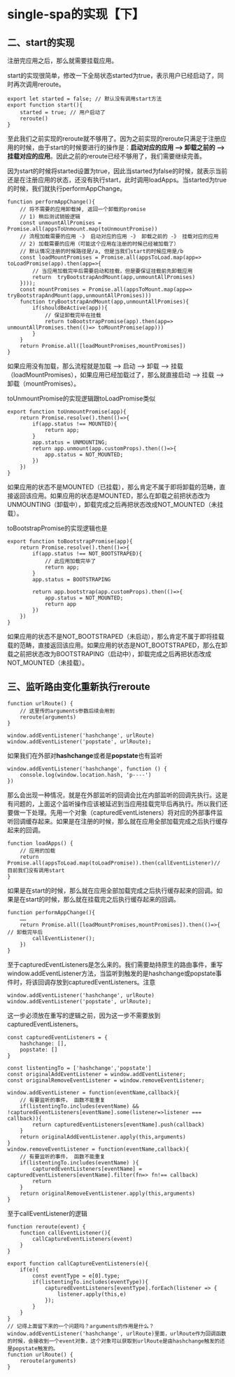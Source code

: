 # single-spa的实现【下】

## 二、start的实现

注册完应用之后，那么就需要挂载应用。

start的实现很简单，修改一下全局状态started为true，表示用户已经启动了，同时再次调用reroute。

```
export let started = false; // 默认没有调用start方法
export function start(){
    started = true; // 用户启动了
    reroute()
}
```

至此我们之前实现的reroute就不够用了。因为之前实现的reroute只满足于注册应用的时候，由于start的时候要进行的操作是：**启动对应的应用 --> 卸载之前的 --> 挂载对应的应用**。因此之前的reroute已经不够用了，我们需要继续完善。

因为start的时候将started设置为true，因此当started为false的时候，就表示当前还是在注册应用的状态，还没有执行start，此时调用loadApps。当started为true的时候，我们就执行performAppChange。

```
function performAppChange(){
    // 将不需要的应用卸载掉, 返回一个卸载的promise
    // 1) 稍后测试销毁逻辑
    const unmountAllPromises = Promise.all(appsToUnmount.map(toUnmountPromise))
    // 流程加载需要的应用 -》 启动对应的应用 -》 卸载之前的 -》 挂载对应的应用
    // 2) 加载需要的应用（可能这个应用在注册的时候已经被加载了）
    // 默认情况注册的时候路径是/a, 但是当我们start的时候应用是/b
    const loadMountPromises = Promise.all(appsToLoad.map(app=> toLoadPromise(app).then(app=>{
        // 当应用加载完毕后需要启动和挂载，但是要保证挂载前先卸载应用
        return  tryBootstrapAndMount(app,unmountAllPromises)
    })));
    const mountPromises = Promise.all(appsToMount.map(app=> tryBootstrapAndMount(app,unmountAllPromises)))
    function tryBootstrapAndMount(app,unmountAllPromises){
        if(shouldBeActive(app)){
            // 保证卸载完毕在挂载
            return toBootstrapPromise(app).then(app=> unmountAllPromises.then(()=> toMountPromise(app)))
        }
    }
    return Promise.all([loadMountPromises,mountPromises])  
}
```

如果应用没有加载，那么流程就是加载 --> 启动 --> 卸载 --> 挂载（loadMountPromises），如果应用已经加载过了，那么就直接启动 --> 挂载 --> 卸载（mountPromises）。

toUnmountPromise的实现逻辑跟toLoadPromise类似

```
export function toUnmountPromise(app){
    return Promise.resolve().then(()=>{
        if(app.status !== MOUNTED){
            return app;
        }
        app.status = UNMOUNTING;
        return app.unmount(app.customProps).then(()=>{
            app.status = NOT_MOUNTED;
        })
    })
}
```

如果应用的状态不是MOUNTED（已挂载），那么肯定不属于即将卸载的范畴，直接返回该应用。如果应用的状态是MOUNTED，那么在卸载之前把状态改为UNMOUNTING（卸载中），卸载完成之后再把状态改成NOT_MOUNTED（未挂载）。

toBootstrapPromise的实现逻辑也是

```
export function toBootstrapPromise(app){
    return Promise.resolve().then(()=>{
        if(app.status !== NOT_BOOTSTRAPED){
            // 此应用加载完毕了 
            return app;
        }
        app.status = BOOTSTRAPING

        return app.bootstrap(app.customProps).then(()=>{
            app.status = NOT_MOUNTED;
            return app
        })
    })
}
```

如果应用的状态不是NOT_BOOTSTRAPED（未启动），那么肯定不属于即将挂载载的范畴，直接返回该应用。如果应用的状态是NOT_BOOTSTRAPED，那么在卸载之前把状态改为BOOTSTRAPING（启动中），卸载完成之后再把状态改成NOT_MOUNTED（未挂载）。

## 三、监听路由变化重新执行reroute

```
function urlRoute() {
	// 这里传的arguments参数后续会用到
    reroute(arguments)
}

window.addEventListener('hashchange', urlRoute)
window.addEventListener('popstate', urlRoute);
```

如果我们在外部对**hashchange**或者是**popstate**也有监听

```
window.addEventListener('hashchange', function () {
    console.log(window.location.hash, 'p----')
})
```

那么会出现一种情况，就是在外部监听的回调会比在内部监听的回调先执行。这是有问题的，上面这个监听操作应该被延迟到当应用挂载完毕后再执行。所以我们还要做一下处理。先用一个对象（capturedEventListeners）将对应的外部事件监听回调缓存起来。如果是在注册的时候，那么就在应用全部加载完成之后执行缓存起来的回调。

```
function loadApps() {
    // 应用的加载
    return Promise.all(appsToLoad.map(toLoadPromise)).then(callEventListener)// 目前我们没有调用start 
}
```

如果是在start的时候，那么就在应用全部加载完成之后执行缓存起来的回调。如果是在start的时候，那么就在挂载完之后执行缓存起来的回调。

```
function performAppChange(){
	……
	return Promise.all([loadMountPromises,mountPromises]).then(()=>{ 		 // 卸载完毕后
        callEventListener();
    })
}
```

至于capturedEventListeners是怎么来的。我们需要劫持原生的路由事件，重写window.addEventListener方法，当监听到触发的是hashchange或popstate事件时，将该回调存放到capturedEventListeners。注意

```
window.addEventListener('hashchange', urlRoute)
window.addEventListener('popstate', urlRoute);
```

这一步必须放在重写的逻辑之前，因为这一步不需要放到capturedEventListeners。

```
const capturedEventListeners = {
    hashchange: [],
    popstate: []
}

const listentingTo = ['hashchange','popstate']
const originalAddEventListener = window.addEventListener;
const originalRemoveEventListener = window.removeEventListener;

window.addEventListener = function(eventName,callback){
    // 有要监听的事件， 函数不能重复
    if(listentingTo.includes(eventName) && !capturedEventListeners[eventName].some(listener=>listener === callback)){
        return capturedEventListeners[eventName].push(callback)
    }
    return originalAddEventListener.apply(this,arguments)
}
window.removeEventListener = function(eventName,callback){
    // 有要监听的事件， 函数不能重复
    if(listentingTo.includes(eventName) ){
        capturedEventListeners[eventName] = capturedEventListeners[eventName].filter(fn=> fn!== callback)
        return 
    }
    return originalRemoveEventListener.apply(this,arguments)
}
```

至于callEventListener的逻辑

```
function reroute(event) {
	function callEventListener(){
        callCaptureEventListeners(event)
    }
}

export function callCaptureEventListeners(e){
    if(e){
        const eventType = e[0].type;
        if(listentingTo.includes(eventType)){
            capturedEventListeners[eventType].forEach(listener => {
                listener.apply(this,e)
            });
        }
    }
}
// 记得上面留下来的一个问题吗？arguments的作用是什么？window.addEventListener('hashchange', urlRoute)里面，urlRoute作为回调函数的时候，会接收到一个event对象，这个对象可以获取到urlRoute是由hashchange触发的还是popstate触发的。
function urlRoute() {
    reroute(arguments)
}
```

